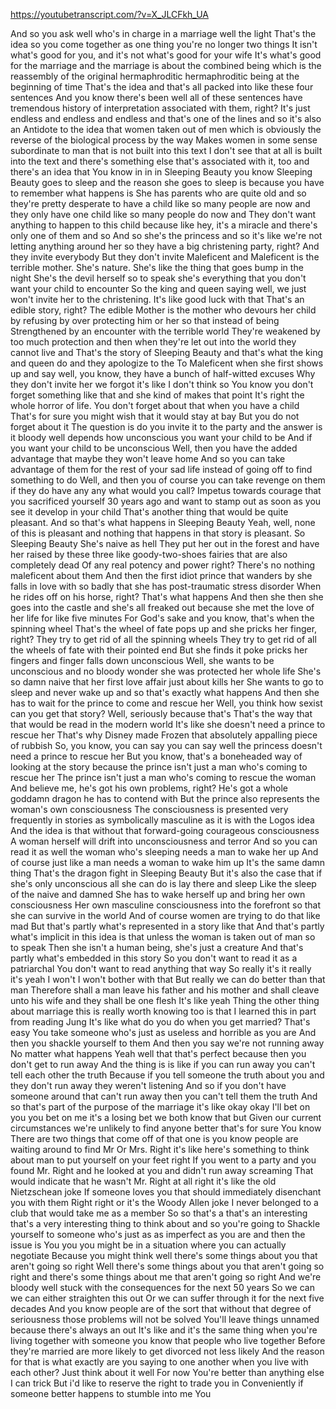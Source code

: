 https://youtubetranscript.com/?v=X_JLCFkh_UA

 And so you ask well who's in charge in a marriage well the light That's the idea so you come together as one thing you're no longer two things It isn't what's good for you, and it's not what's good for your wife It's what's good for the marriage and the marriage is about the combined being which is the reassembly of the original hermaphroditic hermaphroditic being at the beginning of time That's the idea and that's all packed into like these four sentences And you know there's been well all of these sentences have tremendous history of interpretation associated with them, right? It's just endless and endless and endless and that's one of the lines and so it's also an Antidote to the idea that women taken out of men which is obviously the reverse of the biological process by the way Makes women in some sense subordinate to man that is not built into this text I don't see that at all is built into the text and there's something else that's associated with it, too and there's an idea that You know in in in Sleeping Beauty you know Sleeping Beauty goes to sleep and the reason she goes to sleep is because you have to remember what happens is She has parents who are quite old and so they're pretty desperate to have a child like so many people are now and they only have one child like so many people do now and They don't want anything to happen to this child because like hey, it's a miracle and there's only one of them and so And so she's the princess and so it's like we're not letting anything around her so they have a big christening party, right? And they invite everybody But they don't invite Maleficent and Maleficent is the terrible mother. She's nature. She's like the thing that goes bump in the night She's the devil herself so to speak she's everything that you don't want your child to encounter So the king and queen saying well, we just won't invite her to the christening. It's like good luck with that That's an edible story, right? The edible Mother is the mother who devours her child by refusing by over protecting him or her so that instead of being Strengthened by an encounter with the terrible world They're weakened by too much protection and then when they're let out into the world they cannot live and That's the story of Sleeping Beauty and that's what the king and queen do and they apologize to the To Maleficent when she first shows up and say well, you know, they have a bunch of half-witted excuses Why they don't invite her we forgot it's like I don't think so You know you don't forget something like that and she kind of makes that point It's right the whole horror of life. You don't forget about that when you have a child That's for sure you might wish that it would stay at bay But you do not forget about it The question is do you invite it to the party and the answer is it bloody well depends how unconscious you want your child to be And if you want your child to be unconscious Well, then you have the added advantage that maybe they won't leave home And so you can take advantage of them for the rest of your sad life instead of going off to find something to do Well, and then you of course you can take revenge on them if they do have any any what would you call? Impetus towards courage that you sacrificed yourself 30 years ago and want to stamp out as soon as you see it develop in your child That's another thing that would be quite pleasant. And so that's what happens in Sleeping Beauty Yeah, well, none of this is pleasant and nothing that happens in that story is pleasant. So Sleeping Beauty She's naive as hell They put her out in the forest and have her raised by these three like goody-two-shoes fairies that are also completely dead Of any real potency and power right? There's no nothing maleficent about them And then the first idiot prince that wanders by she falls in love with so badly that she has post-traumatic stress disorder When he rides off on his horse, right? That's what happens And then she then she goes into the castle and she's all freaked out because she met the love of her life for like five minutes For God's sake and you know, that's when the spinning wheel That's the wheel of fate pops up and she pricks her finger, right? They try to get rid of all the spinning wheels They try to get rid of all the wheels of fate with their pointed end But she finds it poke pricks her fingers and finger falls down unconscious Well, she wants to be unconscious and no bloody wonder she was protected her whole life She's so damn naive that her first love affair just about kills her She wants to go to sleep and never wake up and so that's exactly what happens And then she has to wait for the prince to come and rescue her Well, you think how sexist can you get that story? Well, seriously because that's That's the way that that would be read in the modern world It's like she doesn't need a prince to rescue her That's why Disney made Frozen that absolutely appalling piece of rubbish So, you know, you can say you can say well the princess doesn't need a prince to rescue her But you know, that's a boneheaded way of looking at the story because the prince isn't just a man who's coming to rescue her The prince isn't just a man who's coming to rescue the woman And believe me, he's got his own problems, right? He's got a whole goddamn dragon he has to contend with But the prince also represents the woman's own consciousness The consciousness is presented very frequently in stories as symbolically masculine as it is with the Logos idea And the idea is that without that forward-going courageous consciousness A woman herself will drift into unconsciousness and terror And so you can read it as well the woman who's sleeping needs a man to wake her up And of course just like a man needs a woman to wake him up It's the same damn thing That's the dragon fight in Sleeping Beauty But it's also the case that if she's only unconscious all she can do is lay there and sleep Like the sleep of the naive and damned She has to wake herself up and bring her own consciousness Her own masculine consciousness into the forefront so that she can survive in the world And of course women are trying to do that like mad But that's partly what's represented in a story like that And that's partly what's implicit in this idea is that unless the woman is taken out of man so to speak Then she isn't a human being, she's just a creature And that's partly what's embedded in this story So you don't want to read it as a patriarchal You don't want to read anything that way So really it's it really it's yeah I won't I won't bother with that But really we can do better than that man Therefore shall a man leave his father and his mother and shall cleave unto his wife and they shall be one flesh It's like yeah Thing the other thing about marriage this is really worth knowing too is that I learned this in part from reading Jung It's like what do you do when you get married? That's easy You take someone who's just as useless and horrible as you are And then you shackle yourself to them And then you say we're not running away No matter what happens Yeah well that that's perfect because then you don't get to run away And the thing is is like if you can run away you can't tell each other the truth Because if you tell someone the truth about you and they don't run away they weren't listening And so if you don't have someone around that can't run away then you can't tell them the truth And so that's part of the purpose of the marriage it's like okay okay I'll bet on you you bet on me it's a losing bet we both know that but Given our current circumstances we're unlikely to find anyone better that's for sure You know There are two things that come off of that one is you know people are waiting around to find Mr Or Mrs. Right it's like here's something to think about man to put yourself on your feet right If you went to a party and you found Mr. Right and he looked at you and didn't run away screaming That would indicate that he wasn't Mr. Right at all right it's like the old Nietzschean joke If someone loves you that should immediately disenchant you with them Right right or it's the Woody Allen joke I never belonged to a club that would take me as a member So so that's a that's an interesting that's a very interesting thing to think about and so you're going to Shackle yourself to someone who's just as as imperfect as you are and then the issue is You you you might be in a situation where you can actually negotiate Because you might think well there's some things about you that aren't going so right Well there's some things about you that aren't going so right and there's some things about me that aren't going so right And we're bloody well stuck with the consequences for the next 50 years So we can we can either straighten this out Or we can suffer through it for the next five decades And you know people are of the sort that without that degree of seriousness those problems will not be solved You'll leave things unnamed because there's always an out It's like and it's the same thing when you're living together with someone you know that people who live together Before they're married are more likely to get divorced not less likely And the reason for that is what exactly are you saying to one another when you live with each other? Just think about it well For now You're better than anything else I can trick But i'd like to reserve the right to trade you in Conveniently if someone better happens to stumble into me You